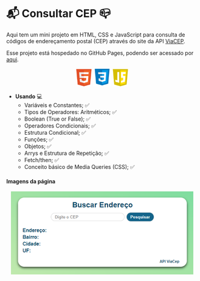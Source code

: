 # :mailbox_with_mail: Consultar CEP :mailbox_closed:

Aqui tem um mini projeto em HTML, CSS e JavaScript para consulta de códigos de endereçamento postal (CEP) através do site da API [ViaCEP](https://viacep.com.br/).

Esse projeto está hospedado no GitHub Pages, podendo ser acessado por [aqui](https://cellerligia-23.github.io/buscar_cep/).

<div align="center">
  <img 
    src="./src/assets/img/html-logo.png"
    alt="logo javascript" width="40"
  />
   <img 
    src="./src/assets/img/css-logo.png"
    alt="logo javascript" width="48"
  />
  <img 
    src="./src/assets/img/js-logo.png"
    alt="logo javascript" width="40"
  />
</div>

- **Usando** :computer:
  - Variáveis e Constantes; :white_check_mark:  
  - Tipos de Operadores: Aritméticos; :white_check_mark:  
  - Boolean (True or False); :white_check_mark:  
  - Operadores Condicionais; :white_check_mark:  
  - Estrutura Condicional; :white_check_mark:  
  - Funções; :white_check_mark:
  - Objetos; :white_check_mark:
  - Arrys e Estrutura de Repetição; :white_check_mark:
  - Fetch/then; :white_check_mark:
  - Conceito básico de Media Queries (CSS); :white_check_mark:
  

#### Imagens da página

<div align="center">
  <img 
    src="./src/assets/img/projeto-1.PNG"
    alt="logo javascript" width="480"

</div>
